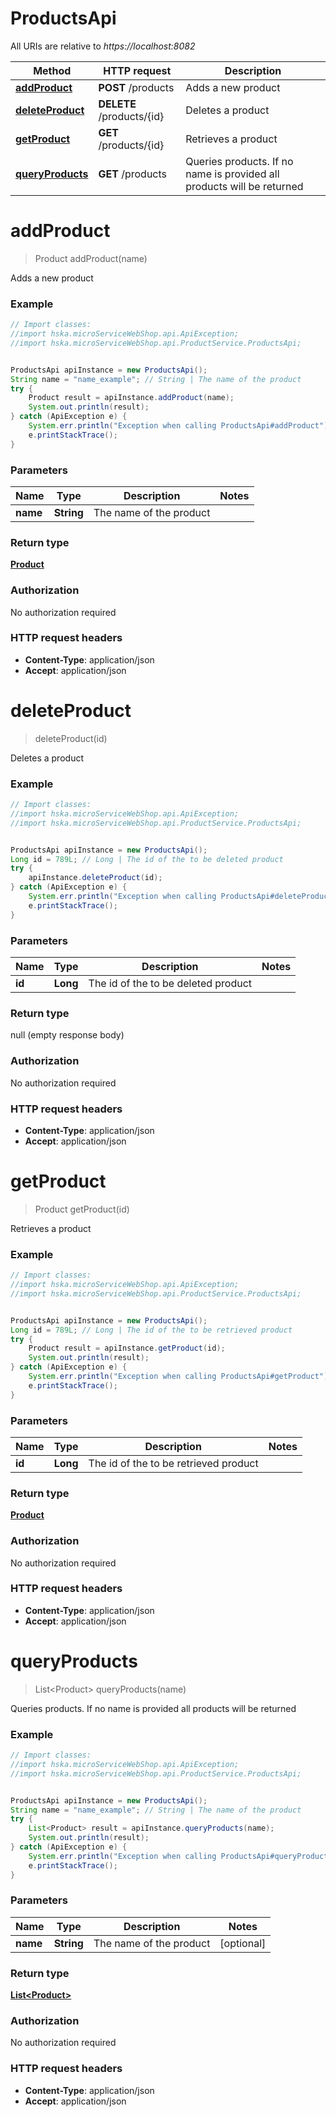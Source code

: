 # ProductsApi

All URIs are relative to *https://localhost:8082*

Method | HTTP request | Description
------------- | ------------- | -------------
[**addProduct**](ProductsApi.md#addProduct) | **POST** /products | Adds a new product
[**deleteProduct**](ProductsApi.md#deleteProduct) | **DELETE** /products/{id} | Deletes a product
[**getProduct**](ProductsApi.md#getProduct) | **GET** /products/{id} | Retrieves a product
[**queryProducts**](ProductsApi.md#queryProducts) | **GET** /products | Queries products. If no name is provided all products will be returned


<a name="addProduct"></a>
# **addProduct**
> Product addProduct(name)

Adds a new product



### Example
```java
// Import classes:
//import hska.microServiceWebShop.api.ApiException;
//import hska.microServiceWebShop.api.ProductService.ProductsApi;


ProductsApi apiInstance = new ProductsApi();
String name = "name_example"; // String | The name of the product
try {
    Product result = apiInstance.addProduct(name);
    System.out.println(result);
} catch (ApiException e) {
    System.err.println("Exception when calling ProductsApi#addProduct");
    e.printStackTrace();
}
```

### Parameters

Name | Type | Description  | Notes
------------- | ------------- | ------------- | -------------
 **name** | **String**| The name of the product |

### Return type

[**Product**](Product.md)

### Authorization

No authorization required

### HTTP request headers

 - **Content-Type**: application/json
 - **Accept**: application/json

<a name="deleteProduct"></a>
# **deleteProduct**
> deleteProduct(id)

Deletes a product



### Example
```java
// Import classes:
//import hska.microServiceWebShop.api.ApiException;
//import hska.microServiceWebShop.api.ProductService.ProductsApi;


ProductsApi apiInstance = new ProductsApi();
Long id = 789L; // Long | The id of the to be deleted product
try {
    apiInstance.deleteProduct(id);
} catch (ApiException e) {
    System.err.println("Exception when calling ProductsApi#deleteProduct");
    e.printStackTrace();
}
```

### Parameters

Name | Type | Description  | Notes
------------- | ------------- | ------------- | -------------
 **id** | **Long**| The id of the to be deleted product |

### Return type

null (empty response body)

### Authorization

No authorization required

### HTTP request headers

 - **Content-Type**: application/json
 - **Accept**: application/json

<a name="getProduct"></a>
# **getProduct**
> Product getProduct(id)

Retrieves a product



### Example
```java
// Import classes:
//import hska.microServiceWebShop.api.ApiException;
//import hska.microServiceWebShop.api.ProductService.ProductsApi;


ProductsApi apiInstance = new ProductsApi();
Long id = 789L; // Long | The id of the to be retrieved product
try {
    Product result = apiInstance.getProduct(id);
    System.out.println(result);
} catch (ApiException e) {
    System.err.println("Exception when calling ProductsApi#getProduct");
    e.printStackTrace();
}
```

### Parameters

Name | Type | Description  | Notes
------------- | ------------- | ------------- | -------------
 **id** | **Long**| The id of the to be retrieved product |

### Return type

[**Product**](Product.md)

### Authorization

No authorization required

### HTTP request headers

 - **Content-Type**: application/json
 - **Accept**: application/json

<a name="queryProducts"></a>
# **queryProducts**
> List&lt;Product&gt; queryProducts(name)

Queries products. If no name is provided all products will be returned



### Example
```java
// Import classes:
//import hska.microServiceWebShop.api.ApiException;
//import hska.microServiceWebShop.api.ProductService.ProductsApi;


ProductsApi apiInstance = new ProductsApi();
String name = "name_example"; // String | The name of the product
try {
    List<Product> result = apiInstance.queryProducts(name);
    System.out.println(result);
} catch (ApiException e) {
    System.err.println("Exception when calling ProductsApi#queryProducts");
    e.printStackTrace();
}
```

### Parameters

Name | Type | Description  | Notes
------------- | ------------- | ------------- | -------------
 **name** | **String**| The name of the product | [optional]

### Return type

[**List&lt;Product&gt;**](Product.md)

### Authorization

No authorization required

### HTTP request headers

 - **Content-Type**: application/json
 - **Accept**: application/json

